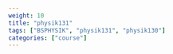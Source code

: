 ```yaml
---
weight: 10
title: "physik131"
tags: ["BSPHYSIK", "physik131", "physik130"]
categories: ["course"]
---
```

